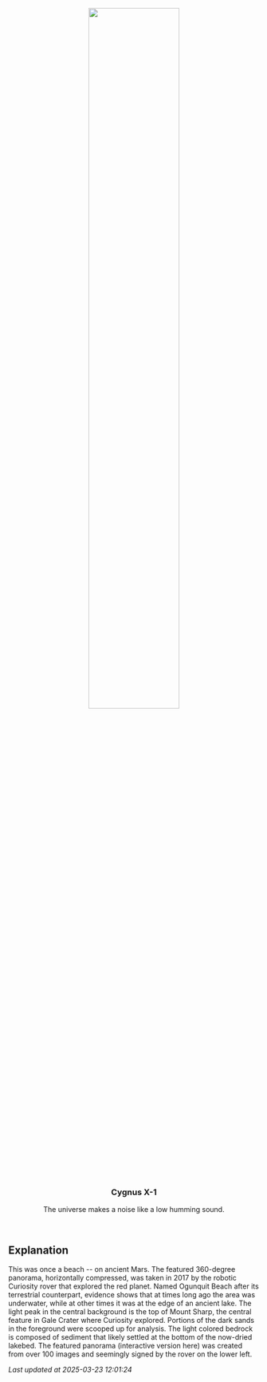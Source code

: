 <p align='center'>
    <img src='https://apod.nasa.gov/apod/image/2503/OgunquitBeach_Curiosity_960.jpg' width='60%' />
    <h3 align="center">Cygnus X-1</h3>
    <p align="center">The universe makes a noise like a low humming sound.</p>
</p>
<br/>

Explanation
--
This was once a beach -- on ancient Mars. The featured 360-degree panorama, horizontally compressed, was taken in 2017 by the robotic Curiosity rover that explored the red planet. Named Ogunquit Beach after its terrestrial counterpart, evidence shows that at times long ago the area was underwater, while at other times it was at the edge of an ancient lake.  The light peak in the central background is the top of Mount Sharp, the central feature in Gale Crater where Curiosity explored. Portions of the dark sands in the foreground were  scooped up for analysis.  The light colored bedrock is composed of sediment that likely settled at the bottom of the now-dried lakebed.  The featured panorama (interactive version here) was created from over 100 images and seemingly signed by the rover on the lower left.


*Last updated at 2025-03-23 12:01:24*
